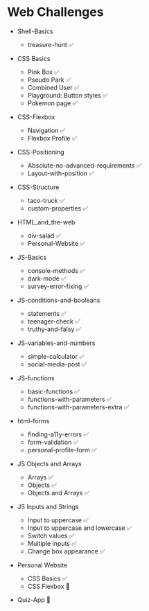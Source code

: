 # Web Challenges

- Shell-Basics

  - treasure-hunt ✅

- CSS Basics

  - Pink Box ✅
  - Pseudo Park ✅
  - Combined User ✅
  - Playground: Button styles ✅
  - Pokemon page ✅

- CSS-Flexbox

  - Navigation ✅
  - Flexbox Profile ✅

- CSS-Positioning

  - Absolute-no-advanced-requirements ✅
  - Layout-with-position ✅

- CSS-Structure

  - taco-truck ✅
  - custom-properties ✅

- HTML_and_the-web

  - div-salad ✅
  - Personal-Website ✅

- JS-Basics

  - console-methods ✅
  - dark-mode ✅
  - survey-error-fixing ✅

- JS-conditions-and-booleans

  - statements ✅
  - teenager-check ✅
  - truthy-and-falsy ✅

- JS-variables-and-numbers

  - simple-calculator ✅
  - social-media-post ✅

- JS-functions

  - basic-functions ✅
  - functions-with-parameters ✅
  - functions-with-parameters-extra ✅

- html-forms

  - finding-a11y-errors ✅
  - form-validation ✅
  - personal-profile-form ✅

- JS Objects and Arrays

  - Arrays ✅
  - Objects ✅
  - Objects and Arrays ✅

- JS Inputs and Strings

  - Input to uppercase ✅
  - Input to uppercase and lowercase ✅
  - Switch values ✅
  - Multiple inputs ✅
  - Change box appearance ✅

- Personal Website

  - CSS Basics ✅
  - CSS Flexbox 🚧

- Quiz-App 🚧
